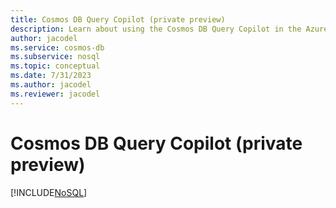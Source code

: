 ```yaml
---
title: Cosmos DB Query Copilot (private preview)
description: Learn about using the Cosmos DB Query Copilot in the Azure Portal (Private Preview)
author: jacodel
ms.service: cosmos-db
ms.subservice: nosql
ms.topic: conceptual
ms.date: 7/31/2023
ms.author: jacodel
ms.reviewer: jacodel
---
```


# Cosmos DB Query Copilot (private preview)
[!INCLUDE[NoSQL](../../includes/appliesto-nosql.md)]
